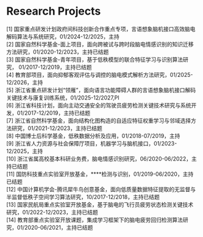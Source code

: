 # Research Projects

[1]	国家重点研发计划政府间科技创新合作重点专项，言语想象脑机接口高效脑电解码算法与系统研究，01/2024-12/2025，主持   
[2]	国家自然科学基金-面上项目，面向跨被试与跨时段脑电情感识别的知识迁移方法研究，01/2020-12/2023，主持已结题   
[3]	国家自然科学基金-青年项目，基于低秩模型的联合特征学习与识别算法研究， 01/2017-12/2019，主持已结题   
[4]	教育部项目，面向抑郁客观评估与调控的脑电模式解析方法研究，01/2025-12/2026，主持   
[5] 浙江省重点研发计划“领雁”，面向语言功能障碍人群的言语想象脑机接口解码关键技术与康复训练系统，01/2025-12/2027,PI   
[6]	浙江省科技计划，面向主动交通安全的驾驶员疲劳检测关键技术研究与系统开发，01/2017-12/2019，主持已结题   
[7]	浙江省自然科学基金，面向结构化图构造的自适应特征权重学习与邻域选择方法研究，01/2021-12/2023，主持已结题   
[8]	中国博士后科学基金，低秩数据分析及应用，01/2018-07/2019，主持   
[9]	浙江省人力资源与社会保障厅项目，机器学习与脑机接口，01/2023-12/2025，主持   
[10]	浙江省属高校基本科研业务费，脑电情感识别研究，06/2020-06/2022，主持已结题   
[11] 国防科技重点实验室开放基金，****检测与识别，01/2019-06/2020，主持已结题   
[12] 中国计算机学会-腾讯犀牛鸟创意基金，面向低质量数据特征提取的无监督与半监督低秩子空间学习算法研究，10/2017-12/2018，主持已结题   
[13] 国家民航局重点实验室开放基金，基于脑电的飞行员疲劳状态检测关键技术研究，01/2022-12/2023，主持已结题   
[14] 教育部重点实验室开放课题，集成学习框架下的脑电疲劳回归检测算法研究，01/2020-06/2021，主持已结题   
